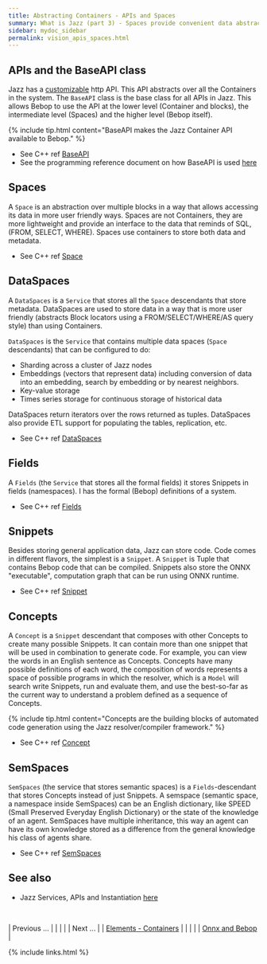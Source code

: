 ```yaml
---
title: Abstracting Containers - APIs and Spaces
summary: What is Jazz (part 3) - Spaces provide convenient data abstraction and APIs expose many Containers in one
sidebar: mydoc_sidebar
permalink: vision_apis_spaces.html
---
```


## APIs and the BaseAPI class

Jazz has a [customizable](vision_uplifts.html) http API. This API abstracts over all the Containers in the system. The `BaseAPI` class is
the base class for all APIs in Jazz. This allows Bebop to use the API at the lower level (Container and blocks), the intermediate level
(Spaces) and the higher level (Bebop itself).

{% include tip.html content="BaseAPI makes the Jazz Container API available to Bebop." %}

* See C++ ref [BaseAPI](/develop_jazz02/classjazz__bebop_1_1BaseAPI.html)
* See the programming reference document on how BaseAPI is used [here](/develop/rfc2/services_apis.html)

## Spaces

A `Space` is an abstraction over multiple blocks in a way that allows accessing its data in more user friendly ways. Spaces are not
Containers, they are more lightweight and provide an interface to the data that reminds of SQL, (FROM, SELECT, WHERE). Spaces use
containers to store both data and metadata.

* See C++ ref [Space](/develop_jazz02/classjazz__bebop_1_1Space.html)

## DataSpaces

A `DataSpaces` is a `Service` that stores all the `Space` descendants that store metadata. DataSpaces are used to store data in a way that
is more user friendly (abstracts Block locators using a FROM/SELECT/WHERE/AS query style) than using Containers.

`DataSpaces` is the `Service` that contains multiple data spaces (`Space` descendants) that can be configured to do:

* Sharding across a cluster of Jazz nodes
* Embeddings (vectors that represent data) including conversion of data into an embedding, search by embedding or by nearest neighbors.
* Key-value storage
* Times series storage for continuous storage of historical data

DataSpaces return iterators over the rows returned as tuples. DataSpaces also provide ETL support for populating the tables,
replication, etc.

* See C++ ref [DataSpaces](/develop_jazz02/classjazz__bebop_1_1DataSpaces.html)

## Fields

A `Fields` (the `Service` that stores all the formal fields) it stores Snippets in fields (namespaces). I has the formal (Bebop)
definitions of a system.

* See C++ ref [Fields](/develop_jazz02/classjazz__bebop_1_1Fields.html)

## Snippets

Besides storing general application data, Jazz can store code. Code comes in different flavors, the simplest is a `Snippet`.
A `Snippet` is Tuple that contains Bebop code that can be compiled. Snippets also store the ONNX "executable", computation graph that
can be run using ONNX runtime.

* See C++ ref [Snippet](/develop_jazz02/classjazz__bebop_1_1Snippet.html)

## Concepts

A `Concept` is a `Snippet` descendant that composes with other Concepts to create many possible Snippets. It can contain more than one
snippet that will be used in combination to generate code. For example, you can view the words in an English sentence as Concepts.
Concepts have many possible definitions of each word, the composition of words represents a space of possible programs in which the
resolver, which is a `Model` will search write Snippets, run and evaluate them, and use the best-so-far as the current way to understand
a problem defined as a sequence of Concepts.

{% include tip.html content="Concepts are the building blocks of automated code generation using the Jazz resolver/compiler framework." %}

* See C++ ref [Concept](/develop_jazz02/classjazz__models_1_1Concept.html)

## SemSpaces

`SemSpaces` (the service that stores semantic spaces) is a `Fields`-descendant that stores Concepts instead of just Snippets. A semspace
(semantic space, a namespace inside SemSpaces) can be an English dictionary, like SPEED (Small Preserved Everyday English Dictionary) or
the state of the knowledge of an agent. SemSpaces have multiple inheritance, this way an agent can have its own knowledge stored as a
difference from the general knowledge his class of agents share.

* See C++ ref [SemSpaces](/develop_jazz02/classjazz__models_1_1SemSpaces.html)

## See also

* Jazz Services, APIs and Instantiation [here](/develop/rfc2/services_apis.html)


<br/>

| <span class="label label-default">Previous ...</span> | | | | | <span class="label label-info">Next ...</span> |
| [Elements - Containers](vision_elements_containers.html) | | | | | [Onnx and Bebop](vision_code_bebop.html) |

{% include links.html %}
